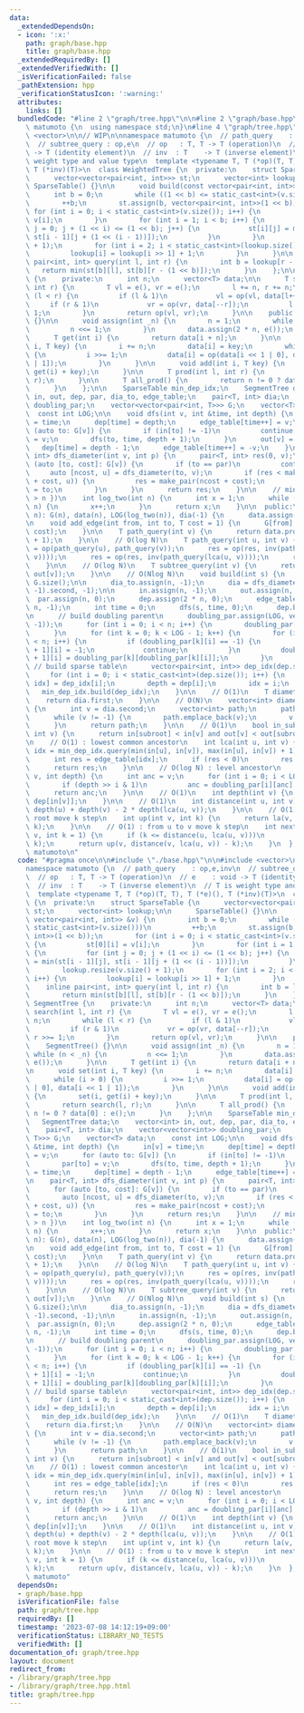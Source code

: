 ```yaml
---
data:
  _extendedDependsOn:
  - icon: ':x:'
    path: graph/base.hpp
    title: graph/base.hpp
  _extendedRequiredBy: []
  _extendedVerifiedWith: []
  _isVerificationFailed: false
  _pathExtension: hpp
  _verificationStatusIcon: ':warning:'
  attributes:
    links: []
  bundledCode: "#line 2 \"graph/tree.hpp\"\n\n#line 2 \"graph/base.hpp\"\n\nnamespace\
    \ matumoto {\n  using namespace std;\n}\n#line 4 \"graph/tree.hpp\"\n\n#include\
    \ <vector>\n\n// WIP\n\nnamespace matumoto {\n  // path_query    : op,e,inv\n\
    \  // subtree_query : op,e\n  // op   : T, T -> T (operation)\n  // e    : void\
    \ -> T (identity element)\n  // inv  : T    -> T (inverse element)\n  // T is\
    \ weight type and value type\n  template <typename T, T (*op)(T, T), T (*e)(),\
    \ T (*inv)(T)>\n  class WeightedTree {\n  private:\n    struct SparseTable {\n\
    \      vector<vector<pair<int, int>>> st;\n      vector<int> lookup;\n\n     \
    \ SparseTable() {}\n\n      void build(const vector<pair<int, int>> &v) {\n  \
    \      int b = 0;\n        while ((1 << b) <= static_cast<int>(v.size()))\n  \
    \        ++b;\n        st.assign(b, vector<pair<int, int>>(1 << b));\n       \
    \ for (int i = 0; i < static_cast<int>(v.size()); i++) {\n          st[0][i] =\
    \ v[i];\n        }\n        for (int i = 1; i < b; i++) {\n          for (int\
    \ j = 0; j + (1 << i) <= (1 << b); j++) {\n            st[i][j] = min(st[i - 1][j],\
    \ st[i - 1][j + (1 << (i - 1))]);\n          }\n        }\n        lookup.resize(v.size()\
    \ + 1);\n        for (int i = 2; i < static_cast<int>(lookup.size()); i++) {\n\
    \          lookup[i] = lookup[i >> 1] + 1;\n        }\n      }\n\n      inline\
    \ pair<int, int> query(int l, int r) {\n        int b = lookup[r - l];\n     \
    \   return min(st[b][l], st[b][r - (1 << b)]);\n      }\n    };\n\n    class SegmentTree\
    \ {\n    private:\n      int n;\n      vector<T> data;\n\n      T search(int l,\
    \ int r) {\n        T vl = e(), vr = e();\n        l += n, r += n;\n        while\
    \ (l < r) {\n          if (l & 1)\n            vl = op(vl, data[l++]);\n     \
    \     if (r & 1)\n            vr = op(vr, data[--r]);\n          l >>= 1, r >>=\
    \ 1;\n        }\n        return op(vl, vr);\n      }\n\n    public:\n      SegmentTree()\
    \ {}\n\n      void assign(int _n) {\n        n = 1;\n        while (n < _n) {\n\
    \          n <<= 1;\n        }\n        data.assign(2 * n, e());\n      }\n\n\
    \      T get(int i) {\n        return data[i + n];\n      }\n\n      void set(int\
    \ i, T key) {\n        i += n;\n        data[i] = key;\n        while (i > 0)\
    \ {\n          i >>= 1;\n          data[i] = op(data[i << 1 | 0], data[i << 1\
    \ | 1]);\n        }\n      }\n\n      void add(int i, T key) {\n        set(i,\
    \ get(i) + key);\n      }\n\n      T prod(int l, int r) {\n        return search(l,\
    \ r);\n      }\n\n      T all_prod() {\n        return n != 0 ? data[0] : e();\n\
    \      }\n    };\n\n    SparseTable min_dep_idx;\n    SegmentTree data;\n    vector<int>\
    \ in, out, dep, par, dia_to, edge_table;\n    pair<T, int> dia;\n    vector<vector<int>>\
    \ doubling_par;\n    vector<vector<pair<int, T>>> G;\n    vector<T> data;\n  \
    \  const int LOG;\n\n    void dfs(int v, int &time, int depth) {\n      in[v]\
    \ = time;\n      dep[time] = depth;\n      edge_table[time++] = v;\n      for\
    \ (auto to: G[v]) {\n        if (in[to] != -1)\n          continue;\n        par[to]\
    \ = v;\n        dfs(to, time, depth + 1);\n      }\n      out[v] = time;\n   \
    \   dep[time] = depth - 1;\n      edge_table[time++] = -v;\n    }\n\n    pair<T,\
    \ int> dfs_diameter(int v, int p) {\n      pair<T, int> res(0, v);\n      for\
    \ (auto [to, cost]: G[v]) {\n        if (to == par)\n          continue;\n   \
    \     auto [ncost, u] = dfs_diameter(to, v);\n        if (res < make_pair(ncost\
    \ + cost, u)) {\n          res = make_pair(ncost + cost);\n          dia_to[v]\
    \ = to;\n        }\n      }\n      return res;\n    }\n\n    // min({ x | 2^x\
    \ > n })\n    int log_two(int n) {\n      int x = 1;\n      while ((1 << x) <=\
    \ n) {\n        x++;\n      }\n      return x;\n    }\n\n  public:\n    WeightedTree(int\
    \ n): G(n), data(n), LOG(log_two(n)), dia(-1) {\n      data.assign(n);\n    }\n\
    \n    void add_edge(int from, int to, T cost = 1) {\n      G[from].emplace_back(to,\
    \ cost);\n    }\n\n    T path_query(int v) {\n      return data.prod(0, in[v]\
    \ + 1);\n    }\n\n    // O(log N)\n    T path_query(int u, int v) {\n      T res\
    \ = op(path_query(u), path_query(v));\n      res = op(res, inv(path_query(lca(u,\
    \ v))));\n      res = op(res, inv(path_query(lca(u, v))));\n      return res;\n\
    \    }\n\n    // O(log N)\n    T subtree_query(int v) {\n      return data.prod(in[v],\
    \ out[v]);\n    }\n\n    // O(Nlog N)\n    void build(int s) {\n      int n =\
    \ G.size();\n\n      dia_to.assign(n, -1);\n      dia = dfs_diameter(dfs_diameter(s,\
    \ -1).second, -1);\n\n      in.assign(n, -1);\n      out.assign(n, -1);\n    \
    \  par.assign(n, 0);\n      dep.assign(2 * n, 0);\n      edge_table.assign(2 *\
    \ n, -1);\n      int time = 0;\n      dfs(s, time, 0);\n      dep.back() = s;\n\
    \n      // build doubling parent\n      doubling_par.assign(LOG, vector<int>(n,\
    \ -1));\n      for (int i = 0; i < n; i++) {\n        doubling_par[0][i] = par[i];\n\
    \      }\n      for (int k = 0; k < LOG - 1; k++) {\n        for (int i = 0; i\
    \ < n; i++) {\n          if (doubling_par[k][i] == -1) {\n            doubling_par[k\
    \ + 1][i] = -1;\n            continue;\n          }\n          doubling_par[k\
    \ + 1][i] = doubling_par[k][doubling_par[k][i]];\n        }\n      }\n\n     \
    \ // build sparse table\n      vector<pair<int, int>> dep_idx(dep.size());\n \
    \     for (int i = 0; i < static_cast<int>(dep.size()); i++) {\n        auto &[depth,\
    \ idx] = dep_idx[i];\n        depth = dep[i];\n        idx = i;\n      }\n   \
    \   min_dep_idx.build(dep_idx);\n    }\n\n    // O(1)\n    T diameter() {\n  \
    \    return dia.first;\n    }\n\n    // O(N)\n    vector<int> diameter_path()\
    \ {\n      int v = dia.second;\n      vector<int> path;\n      path.reserve(dia.first);\n\
    \      while (v != -1) {\n        path.emplace_back(v);\n        v = dia_to[v];\n\
    \      }\n      return path;\n    }\n\n    // O(1)\n    bool in_subtree(int subroot,\
    \ int v) {\n      return in[subroot] < in[v] and out[v] < out[subroot];\n    }\n\
    \n    // O(1) : lowest common ancestor\n    int lca(int u, int v) {\n      int\
    \ idx = min_dep_idx.query(min(in[u], in[v]), max(in[u], in[v]) + 1).second;\n\
    \      int res = edge_table[idx];\n      if (res < 0)\n        res = par[-res];\n\
    \      return res;\n    }\n\n    // O(log N) : level ancestor\n    int la(int\
    \ v, int depth) {\n      int anc = v;\n      for (int i = 0; i < LOG; i++) {\n\
    \        if (depth >> i & 1)\n          anc = doubling_par[i][anc];\n      }\n\
    \      return anc;\n    }\n\n    // O(1)\n    int depth(int v) {\n      return\
    \ dep[in[v]];\n    }\n\n    // O(1)\n    int distance(int u, int v) {\n      return\
    \ depth(u) + depth(v) - 2 * depth(lca(u, v));\n    }\n\n    // O(1) : from v to\
    \ root move k step\n    int up(int v, int k) {\n      return la(v, depth(v) -\
    \ k);\n    }\n\n    // O(1) : from u to v move k step\n    int next(int u, int\
    \ v, int k = 1) {\n      if (k <= distance(u, lca(u, v)))\n        return up(u,\
    \ k);\n      return up(v, distance(v, lca(u, v)) - k);\n    }\n  };\n} // namespace\
    \ matumoto\n"
  code: "#pragma once\n\n#include \"./base.hpp\"\n\n#include <vector>\n\n// WIP\n\n\
    namespace matumoto {\n  // path_query    : op,e,inv\n  // subtree_query : op,e\n\
    \  // op   : T, T -> T (operation)\n  // e    : void -> T (identity element)\n\
    \  // inv  : T    -> T (inverse element)\n  // T is weight type and value type\n\
    \  template <typename T, T (*op)(T, T), T (*e)(), T (*inv)(T)>\n  class WeightedTree\
    \ {\n  private:\n    struct SparseTable {\n      vector<vector<pair<int, int>>>\
    \ st;\n      vector<int> lookup;\n\n      SparseTable() {}\n\n      void build(const\
    \ vector<pair<int, int>> &v) {\n        int b = 0;\n        while ((1 << b) <=\
    \ static_cast<int>(v.size()))\n          ++b;\n        st.assign(b, vector<pair<int,\
    \ int>>(1 << b));\n        for (int i = 0; i < static_cast<int>(v.size()); i++)\
    \ {\n          st[0][i] = v[i];\n        }\n        for (int i = 1; i < b; i++)\
    \ {\n          for (int j = 0; j + (1 << i) <= (1 << b); j++) {\n            st[i][j]\
    \ = min(st[i - 1][j], st[i - 1][j + (1 << (i - 1))]);\n          }\n        }\n\
    \        lookup.resize(v.size() + 1);\n        for (int i = 2; i < static_cast<int>(lookup.size());\
    \ i++) {\n          lookup[i] = lookup[i >> 1] + 1;\n        }\n      }\n\n  \
    \    inline pair<int, int> query(int l, int r) {\n        int b = lookup[r - l];\n\
    \        return min(st[b][l], st[b][r - (1 << b)]);\n      }\n    };\n\n    class\
    \ SegmentTree {\n    private:\n      int n;\n      vector<T> data;\n\n      T\
    \ search(int l, int r) {\n        T vl = e(), vr = e();\n        l += n, r +=\
    \ n;\n        while (l < r) {\n          if (l & 1)\n            vl = op(vl, data[l++]);\n\
    \          if (r & 1)\n            vr = op(vr, data[--r]);\n          l >>= 1,\
    \ r >>= 1;\n        }\n        return op(vl, vr);\n      }\n\n    public:\n  \
    \    SegmentTree() {}\n\n      void assign(int _n) {\n        n = 1;\n       \
    \ while (n < _n) {\n          n <<= 1;\n        }\n        data.assign(2 * n,\
    \ e());\n      }\n\n      T get(int i) {\n        return data[i + n];\n      }\n\
    \n      void set(int i, T key) {\n        i += n;\n        data[i] = key;\n  \
    \      while (i > 0) {\n          i >>= 1;\n          data[i] = op(data[i << 1\
    \ | 0], data[i << 1 | 1]);\n        }\n      }\n\n      void add(int i, T key)\
    \ {\n        set(i, get(i) + key);\n      }\n\n      T prod(int l, int r) {\n\
    \        return search(l, r);\n      }\n\n      T all_prod() {\n        return\
    \ n != 0 ? data[0] : e();\n      }\n    };\n\n    SparseTable min_dep_idx;\n \
    \   SegmentTree data;\n    vector<int> in, out, dep, par, dia_to, edge_table;\n\
    \    pair<T, int> dia;\n    vector<vector<int>> doubling_par;\n    vector<vector<pair<int,\
    \ T>>> G;\n    vector<T> data;\n    const int LOG;\n\n    void dfs(int v, int\
    \ &time, int depth) {\n      in[v] = time;\n      dep[time] = depth;\n      edge_table[time++]\
    \ = v;\n      for (auto to: G[v]) {\n        if (in[to] != -1)\n          continue;\n\
    \        par[to] = v;\n        dfs(to, time, depth + 1);\n      }\n      out[v]\
    \ = time;\n      dep[time] = depth - 1;\n      edge_table[time++] = -v;\n    }\n\
    \n    pair<T, int> dfs_diameter(int v, int p) {\n      pair<T, int> res(0, v);\n\
    \      for (auto [to, cost]: G[v]) {\n        if (to == par)\n          continue;\n\
    \        auto [ncost, u] = dfs_diameter(to, v);\n        if (res < make_pair(ncost\
    \ + cost, u)) {\n          res = make_pair(ncost + cost);\n          dia_to[v]\
    \ = to;\n        }\n      }\n      return res;\n    }\n\n    // min({ x | 2^x\
    \ > n })\n    int log_two(int n) {\n      int x = 1;\n      while ((1 << x) <=\
    \ n) {\n        x++;\n      }\n      return x;\n    }\n\n  public:\n    WeightedTree(int\
    \ n): G(n), data(n), LOG(log_two(n)), dia(-1) {\n      data.assign(n);\n    }\n\
    \n    void add_edge(int from, int to, T cost = 1) {\n      G[from].emplace_back(to,\
    \ cost);\n    }\n\n    T path_query(int v) {\n      return data.prod(0, in[v]\
    \ + 1);\n    }\n\n    // O(log N)\n    T path_query(int u, int v) {\n      T res\
    \ = op(path_query(u), path_query(v));\n      res = op(res, inv(path_query(lca(u,\
    \ v))));\n      res = op(res, inv(path_query(lca(u, v))));\n      return res;\n\
    \    }\n\n    // O(log N)\n    T subtree_query(int v) {\n      return data.prod(in[v],\
    \ out[v]);\n    }\n\n    // O(Nlog N)\n    void build(int s) {\n      int n =\
    \ G.size();\n\n      dia_to.assign(n, -1);\n      dia = dfs_diameter(dfs_diameter(s,\
    \ -1).second, -1);\n\n      in.assign(n, -1);\n      out.assign(n, -1);\n    \
    \  par.assign(n, 0);\n      dep.assign(2 * n, 0);\n      edge_table.assign(2 *\
    \ n, -1);\n      int time = 0;\n      dfs(s, time, 0);\n      dep.back() = s;\n\
    \n      // build doubling parent\n      doubling_par.assign(LOG, vector<int>(n,\
    \ -1));\n      for (int i = 0; i < n; i++) {\n        doubling_par[0][i] = par[i];\n\
    \      }\n      for (int k = 0; k < LOG - 1; k++) {\n        for (int i = 0; i\
    \ < n; i++) {\n          if (doubling_par[k][i] == -1) {\n            doubling_par[k\
    \ + 1][i] = -1;\n            continue;\n          }\n          doubling_par[k\
    \ + 1][i] = doubling_par[k][doubling_par[k][i]];\n        }\n      }\n\n     \
    \ // build sparse table\n      vector<pair<int, int>> dep_idx(dep.size());\n \
    \     for (int i = 0; i < static_cast<int>(dep.size()); i++) {\n        auto &[depth,\
    \ idx] = dep_idx[i];\n        depth = dep[i];\n        idx = i;\n      }\n   \
    \   min_dep_idx.build(dep_idx);\n    }\n\n    // O(1)\n    T diameter() {\n  \
    \    return dia.first;\n    }\n\n    // O(N)\n    vector<int> diameter_path()\
    \ {\n      int v = dia.second;\n      vector<int> path;\n      path.reserve(dia.first);\n\
    \      while (v != -1) {\n        path.emplace_back(v);\n        v = dia_to[v];\n\
    \      }\n      return path;\n    }\n\n    // O(1)\n    bool in_subtree(int subroot,\
    \ int v) {\n      return in[subroot] < in[v] and out[v] < out[subroot];\n    }\n\
    \n    // O(1) : lowest common ancestor\n    int lca(int u, int v) {\n      int\
    \ idx = min_dep_idx.query(min(in[u], in[v]), max(in[u], in[v]) + 1).second;\n\
    \      int res = edge_table[idx];\n      if (res < 0)\n        res = par[-res];\n\
    \      return res;\n    }\n\n    // O(log N) : level ancestor\n    int la(int\
    \ v, int depth) {\n      int anc = v;\n      for (int i = 0; i < LOG; i++) {\n\
    \        if (depth >> i & 1)\n          anc = doubling_par[i][anc];\n      }\n\
    \      return anc;\n    }\n\n    // O(1)\n    int depth(int v) {\n      return\
    \ dep[in[v]];\n    }\n\n    // O(1)\n    int distance(int u, int v) {\n      return\
    \ depth(u) + depth(v) - 2 * depth(lca(u, v));\n    }\n\n    // O(1) : from v to\
    \ root move k step\n    int up(int v, int k) {\n      return la(v, depth(v) -\
    \ k);\n    }\n\n    // O(1) : from u to v move k step\n    int next(int u, int\
    \ v, int k = 1) {\n      if (k <= distance(u, lca(u, v)))\n        return up(u,\
    \ k);\n      return up(v, distance(v, lca(u, v)) - k);\n    }\n  };\n} // namespace\
    \ matumoto"
  dependsOn:
  - graph/base.hpp
  isVerificationFile: false
  path: graph/tree.hpp
  requiredBy: []
  timestamp: '2023-07-08 14:12:19+09:00'
  verificationStatus: LIBRARY_NO_TESTS
  verifiedWith: []
documentation_of: graph/tree.hpp
layout: document
redirect_from:
- /library/graph/tree.hpp
- /library/graph/tree.hpp.html
title: graph/tree.hpp
---
```

